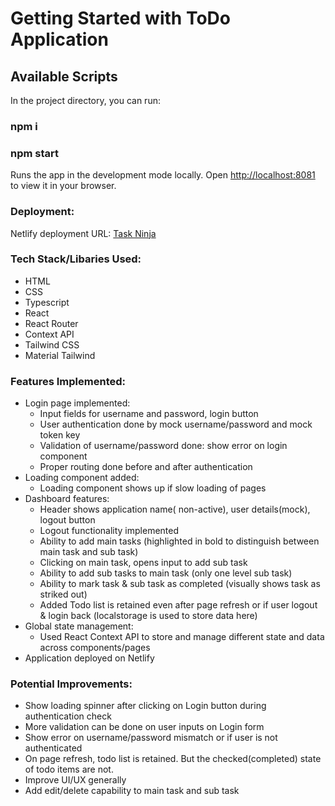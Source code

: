 # Getting Started with ToDo Application

## Available Scripts

In the project directory, you can run:

### npm i

### npm start

Runs the app in the development mode locally.
Open [http://localhost:8081](http://localhost:8081) to view it in your browser.

### Deployment:

Netlify deployment URL: [Task Ninja](https://todo-taskninja.netlify.app/)

### Tech Stack/Libaries Used:

- HTML
- CSS
- Typescript
- React
- React Router
- Context API
- Tailwind CSS
- Material Tailwind

### Features Implemented:

- Login page implemented:
  - Input fields for username and password, login button
  - User authentication done by mock username/password and mock token key
  - Validation of username/password done: show error on login component
  - Proper routing done before and after authentication
- Loading component added:
  - Loading component shows up if slow loading of pages
- Dashboard features:
  - Header shows application name( non-active), user details(mock), logout button
  - Logout functionality implemented
  - Ability to add main tasks (highlighted in bold to distinguish between main task and sub task)
  - Clicking on main task, opens input to add sub task
  - Ability to add sub tasks to main task (only one level sub task)
  - Ability to mark task & sub task as completed (visually shows task as striked out)
  - Added Todo list is retained even after page refresh or if user logout & login back (localstorage is used to store data here)
- Global state management:
  - Used React Context API to store and manage different state and data across components/pages
- Application deployed on Netlify

### Potential Improvements:

- Show loading spinner after clicking on Login button during authentication check
- More validation can be done on user inputs on Login form
- Show error on username/password mismatch or if user is not authenticated
- On page refresh, todo list is retained. But the checked(completed) state of todo items are not.
- Improve UI/UX generally
- Add edit/delete capability to main task and sub task

